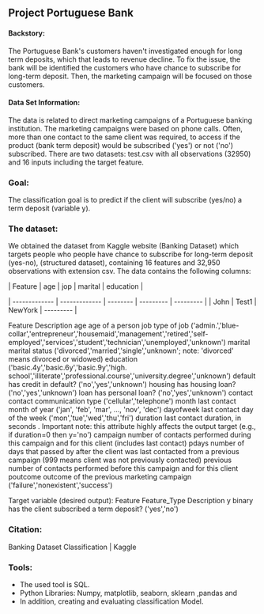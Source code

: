 ## Project Portuguese Bank


#### Backstory:
The Portuguese Bank's customers haven't investigated enough for long term deposits, which that leads to revenue decline. To fix the issue, the bank will be identified the customers who have chance to subscribe for long-term deposit. Then, the marketing campaign will be focused on those customers. 

#### Data Set Information:
The data is related to direct marketing campaigns of a Portuguese banking institution. The marketing campaigns were based on phone calls. Often, more than one contact to the same client was required, to access if the product (bank term deposit) would be subscribed ('yes') or not ('no') subscribed.
There are two datasets: test.csv with all observations (32950) and 16 inputs including the target feature. 


### Goal: 
 The classification goal is to predict if the client will subscribe (yes/no) a term deposit (variable y).



### The dataset:
We obtained the dataset from Kaggle website (Banking Dataset) which targets people who people have chance to subscribe for long-term deposit (yes-no), (structured dataset), containing 16 features and 32,950 observations with extension csv. The data contains the following columns:





| Feature       | age           | jop      | marital  | education |

| ------------- | ------------- | -------- | --------- | --------- |
| John          | Test1         | NewYork   | --------- | 


Feature  Description
age  age of a person
job  type of job ('admin.','blue-collar','entrepreneur','housemaid','management','retired','self-employed','services','student','technician','unemployed','unknown')
marital  marital status ('divorced','married','single','unknown'; note: 'divorced' means divorced or widowed)
education  ('basic.4y','basic.6y','basic.9y','high. school','illiterate','professional.course','university.degree','unknown')
default  has credit in default? ('no','yes','unknown')
housing  has housing loan? ('no','yes','unknown')
loan  has personal loan? ('no','yes','unknown')
contact  contact communication type ('cellular','telephone')
month  last contact month of year ('jan', 'feb', 'mar', …, 'nov', 'dec')
dayofweek  last contact day of the week ('mon','tue','wed','thu','fri')
duration  last contact duration, in seconds . Important note: this attribute highly affects the output target (e.g., if duration=0 then y='no')
campaign  number of contacts performed during this campaign and for this client (includes last contact)
pdays  number of days that passed by after the client was last contacted from a previous campaign (999 means client was not previously contacted)
previous  number of contacts performed before this campaign and for this client
poutcome  outcome of the previous marketing campaign ('failure','nonexistent','success')

Target variable (desired output):
Feature  Feature_Type  Description
y  binary  has the client subscribed a term deposit? ('yes','no')

### Citation:
Banking Dataset Classification | Kaggle

### Tools:
-   The used tool is SQL.
-   Python Libraries: Numpy, matplotlib, seaborn, sklearn ,pandas and 
-   In addition, creating and evaluating classification  Model.
